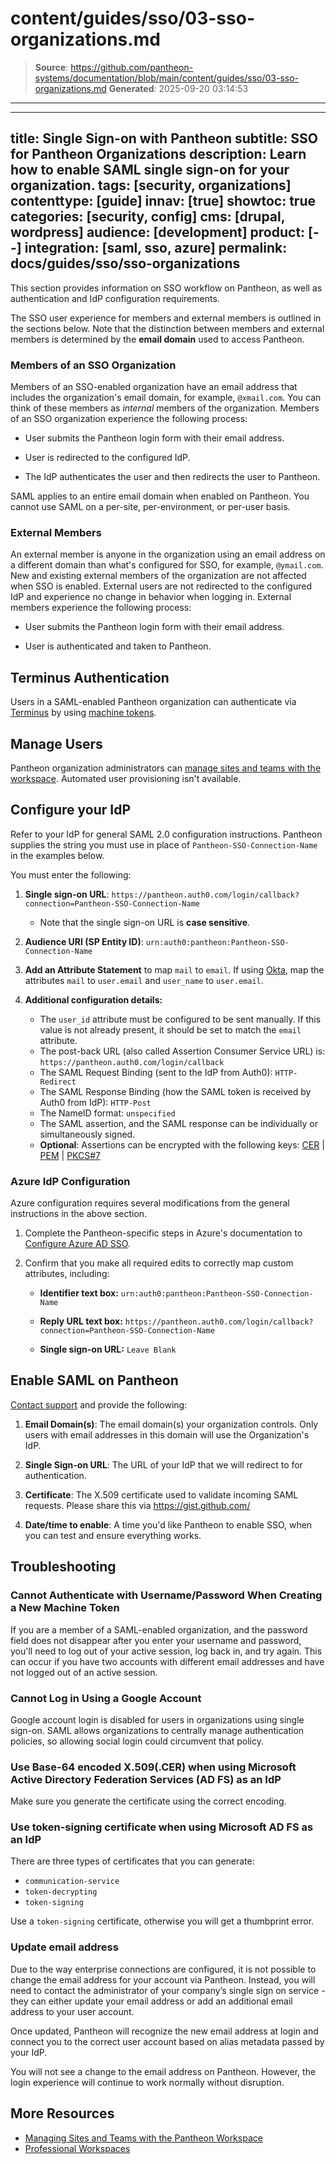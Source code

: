 # content/guides/sso/03-sso-organizations.md

> **Source**: https://github.com/pantheon-systems/documentation/blob/main/content/guides/sso/03-sso-organizations.md
> **Generated**: 2025-09-20 03:14:53

---

---
title: Single Sign-on with Pantheon
subtitle: SSO for Pantheon Organizations
description: Learn how to enable SAML single sign-on for your organization.
tags: [security, organizations]
contenttype: [guide]
innav: [true]
showtoc: true
categories: [security, config]
cms: [drupal, wordpress]
audience: [development]
product: [--]
integration: [saml, sso, azure]
permalink: docs/guides/sso/sso-organizations
---

This section provides information on SSO workflow on Pantheon, as well as authentication and IdP configuration requirements.

The SSO user experience for members and external members is outlined in the sections below. Note that the distinction between members and external members is determined by the **email domain** used to access Pantheon.

### Members of an SSO Organization

Members of an SSO-enabled organization have an email address that includes the organization's email domain, for example, `@xmail.com`. You can think of these members as *internal* members of the organization. Members of an SSO organization experience the following process:

- User submits the Pantheon login form with their email address.

- User is redirected to the configured IdP.

- The IdP authenticates the user and then redirects the user to Pantheon.

<Alert title="Note"  type="info" >

SAML applies to an entire email domain when enabled on Pantheon. You cannot use SAML on a per-site, per-environment, or per-user basis.

</Alert>

### External Members

An external member is anyone in the organization using an email address on a different domain than what's configured for SSO, for example, `@ymail.com`. New and existing external members of the organization are not affected when SSO is enabled. External users are not redirected to the configured IdP and experience no change in behavior when logging in. External members experience the following process:

- User submits the Pantheon login form with their email address.

- User is authenticated and taken to Pantheon.


## Terminus Authentication

Users in a SAML-enabled Pantheon organization can authenticate via [Terminus](/terminus) by using [machine tokens](/machine-tokens).

## Manage Users

Pantheon organization administrators can [manage sites and teams with the workspace](/guides/account-mgmt/workspace-sites-teams/workspaces). Automated user provisioning isn't available.

## Configure your IdP

Refer to your IdP for general SAML 2.0 configuration instructions. Pantheon supplies the string you must use in place of `Pantheon-SSO-Connection-Name` in the examples below.

You must enter the following:

1. **Single sign-on URL**: `https://pantheon.auth0.com/login/callback?connection=Pantheon-SSO-Connection-Name`

    - Note that the single sign-on URL is **case sensitive**.

1. **Audience URI (SP Entity ID)**: `urn:auth0:pantheon:Pantheon-SSO-Connection-Name`

1. **Add an Attribute Statement** to map `mail` to `email`. If using [Okta](https://www.okta.com/), map the attributes `mail` to `user.email` and `user_name` to `user.email`.

1. **Additional configuration details:**
    * The `user_id` attribute must be configured to be sent manually. If this value is not already present, it should be set to match the `email` attribute.
    * The post-back URL (also called Assertion Consumer Service URL) is: `https://pantheon.auth0.com/login/callback`
    * The SAML Request Binding (sent to the IdP from Auth0): `HTTP-Redirect`
    * The SAML Response Binding (how the SAML token is received by Auth0 from IdP): `HTTP-Post`
    * The NameID format: `unspecified`
    * The SAML assertion, and the SAML response can be individually or simultaneously signed.
    * **Optional**: Assertions can be encrypted with the following keys: [CER](https://pantheon.auth0.com/cer) | [PEM](https://pantheon.auth0.com/pem) | [PKCS#7](https://pantheon.auth0.com/pb7)


### Azure IdP Configuration

Azure configuration requires several modifications from the general instructions in the above section.

1. Complete the Pantheon-specific steps in Azure's documentation to [Configure Azure AD SSO](https://docs.microsoft.com/en-us/azure/active-directory/saas-apps/pantheon-tutorial#configure-azure-ad-sso).

1. Confirm that you make all required edits to correctly map custom attributes, including:

    - **Identifier text box:** `urn:auth0:pantheon:Pantheon-SSO-Connection-Name`

    - **Reply URL text box:** `https://pantheon.auth0.com/login/callback?connection=Pantheon-SSO-Connection-Name`

    - **Single sign-on URL:** `Leave Blank`

## Enable SAML on Pantheon

[Contact support](/guides/support/contact-support/) and provide the following:

1. **Email Domain(s)**: The email domain(s) your organization controls. Only users with email addresses in this domain will use the Organization's IdP.

1. **Single Sign-on URL**: The URL of your IdP that we will redirect to for authentication.

1. **Certificate**: The X.509 certificate used to validate incoming SAML requests. Please share this via https://gist.github.com/

1. **Date/time to enable**: A time you'd like Pantheon to enable SSO, when you can test and ensure everything works.

## Troubleshooting

### Cannot Authenticate with Username/Password When Creating a New Machine Token

If you are a member of a SAML-enabled organization, and the password field does not disappear after you enter your username and password, you'll need to log out of your active session, log back in, and try again. This can occur if you have two accounts with different email addresses and have not logged out of an active session.

### Cannot Log in Using a Google Account

Google account login is disabled for users in organizations using single sign-on. SAML allows organizations to centrally manage authentication policies, so allowing social login could circumvent that policy.

### Use Base-64 encoded X.509(.CER) when using Microsoft Active Directory Federation Services (AD FS) as an IdP

Make sure you generate the certificate using the correct encoding.

### Use token-signing certificate when using Microsoft AD FS as an IdP

There are three types of certificates that you can generate:

 - `communication-service`
 - `token-decrypting`
 - `token-signing`

Use a `token-signing` certificate, otherwise you will get a thumbprint error.

### Update email address 
Due to the way enterprise connections are configured, it is not possible to change the email address for your account via Pantheon. Instead, you will need to contact the administrator of your company’s single sign on service - they can either update your email address or add an additional email address to your user account.

Once updated, Pantheon will recognize the new email address at login and connect you to the correct user account based on alias metadata passed by your IdP.

You will not see a change to the email address on Pantheon. However, the login experience will continue to work normally without disruption. 

## More Resources

- [Managing Sites and Teams with the Pantheon Workspace](/guides/account-mgmt/workspace-sites-teams/)
- [Professional Workspaces](/guides/account-mgmt/workspace-sites-teams/workspaces/)
